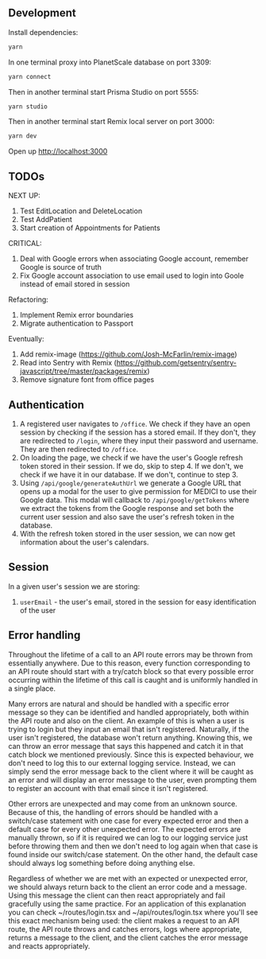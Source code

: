 ## Development

Install dependencies:

```sh
yarn
```

In one terminal proxy into PlanetScale database on port 3309:

```sh
yarn connect
```

Then in another terminal start Prisma Studio on port 5555:

```sh
yarn studio
```

Then in another terminal start Remix local server on port 3000:

```sh
yarn dev
```

Open up [http://localhost:3000](http://localhost:3000)

## TODOs

NEXT UP:
1. Test EditLocation and DeleteLocation
2. Test AddPatient
3. Start creation of Appointments for Patients

CRITICAL:
1. Deal with Google errors when associating Google account, remember Google is source of truth
2. Fix Google account association to use email used to login into Goole instead of email stored in session

Refactoring:

1. Implement Remix error boundaries
2. Migrate authentication to Passport

Eventually:

1. Add remix-image (https://github.com/Josh-McFarlin/remix-image)
2. Read into Sentry with Remix (https://github.com/getsentry/sentry-javascript/tree/master/packages/remix)
3. Remove signature font from office pages

## Authentication

1. A registered user navigates to `/office`. We check if they have an open session by checking if the session has a stored email. If they don't, they are redirected to `/login`, where they input their password and username. They are then redirected to `/office`.
2. On loading the page, we check if we have the user's Google refresh token stored in their session. If we do, skip to step 4. If we don't, we check if we have it in our database. If we don't, continue to step 3.
3. Using `/api/google/generateAuthUrl` we generate a Google URL that opens up a modal for the user to give permission for MEDICI to use their Google data. This modal will callback to `/api/google/getTokens` where we extract the tokens from the Google response and set both the current user session and also save the user's refresh token in the database.
4. With the refresh token stored in the user session, we can now get information about the user's calendars.

## Session

In a given user's session we are storing:

1. `userEmail` - the user's email, stored in the session for easy identification of the user

## Error handling

Throughout the lifetime of a call to an API route errors may be thrown from essentially anywhere. Due to this reason, every function corresponding to an API route should start with a try/catch block so that every possible error occurring within the lifetime of this call is caught and is uniformly handled in a single place.

Many errors are natural and should be handled with a specific error message so they can be identified and handled appropriately, both within the API route and also on the client. An example of this is when a user is trying to login but they input an email that isn't registered. Naturally, if the user isn't registered, the database won't return anything. Knowing this, we can throw an error message that says this happened and catch it in that catch block we mentioned previously. Since this is expected behaviour, we don't need to log this to our external logging service. Instead, we can simply send the error message back to the client where it will be caught as an error and will display an error message to the user, even prompting them to register an account with that email since it isn't registered.

Other errors are unexpected and may come from an unknown source. Because of this, the handling of errors should be handled with a switch/case statement with one case for every expected error and then a default case for every other unexpected error. The expected errors are manually thrown, so if it is required we can log to our logging service just before throwing them and then we don't need to log again when that case is found inside our switch/case statement. On the other hand, the default case should always log something before doing anything else.

Regardless of whether we are met with an expected or unexpected error, we should always return back to the client an error code and a message. Using this message the client can then react appropriately and fail gracefully using the same practice. For an application of this explanation you can check ~/routes/login.tsx and ~/api/routes/login.tsx where you'll see this exact mechanism being used: the client makes a request to an API route, the API route throws and catches errors, logs where appropriate, returns a message to the client, and the client catches the error message and reacts appropriately.
